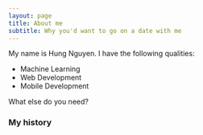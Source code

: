 ```yaml
---
layout: page
title: About me
subtitle: Why you'd want to go on a date with me
---
```


My name is Hung Nguyen. I have the following qualities:

- Machine Learning
- Web Development
- Mobile Development

What else do you need?

### My history

